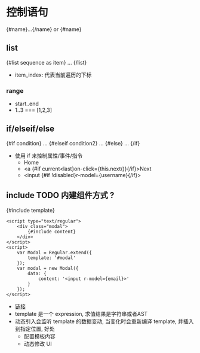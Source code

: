 # 控制语句

{#name}...{/name}
or
{#name}

## list

{#list sequence as item}
    ...
{/list}

- item_index: 代表当前遍历的下标

### range

- start..end
- 1..3 === [1,2,3]

## if/elseif/else

{#if condition}
    ...
{#elseif condition2}
    ...
{#else}
    ...
{/if}

- 使用 if 来控制属性/事件/指令
    - <div {#if active=='home'}data-home{/if}>Home</div>
    - <a {#if current<last}on-click={this.next()}{/if}>Next</a>
    - <input {#if !disabled}r-model={username}{/if}>

## include TODO 内建组件方式 ?

{#include template}

```
<script type="text/regular">
    <div class="modal">
        {#include content}
    </div>
</script>
<script>
    var Modal = Regular.extend({
        template: '#modal'
    });
    var modal = new Modal({
        data: {
            content: '<input r-model={email}>'
        }
    });
</script>
```

- [链接](#http://regularjs.github.io/reference/?syntax-zh#模板语法-include)
- template 是一个 expression, 求值结果是字符串或者AST
- 动态引入会监听 template 的数据变动, 当变化时会重新编译 template, 并插入到指定位置, 好处
    - 配置模板内容
    - 动态修改 UI
